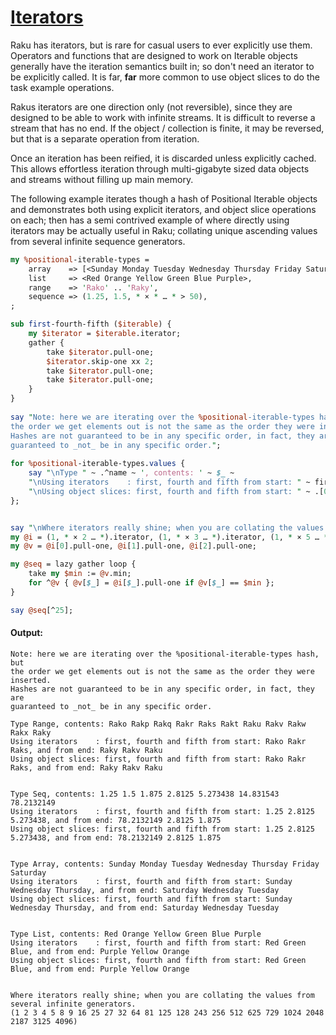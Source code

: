 [1]: https://rosettacode.org/wiki/Iterators

# [Iterators][1]

Raku has iterators, but is rare for casual users to ever explicitly use them. Operators and functions that are designed to work on Iterable objects generally have the iteration semantics built in; so don't need an iterator to be explicitly called. It is far, **far** more common to use object slices to do the task example operations.



Rakus iterators are one direction only (not reversible), since they are designed to be able to work with infinite streams. It is difficult to reverse a stream that has no end. If the object / collection is finite, it may be reversed, but that is a separate operation from iteration.



Once an iteration has been reified, it is discarded unless explicitly cached. This allows effortless iteration through multi-gigabyte sized data objects and streams without filling up main memory.



The following example iterates though a hash of Positional Iterable objects and demonstrates both using explicit iterators, and object slice operations on each; then has a semi contrived example of where directly using iterators may be actually useful in Raku; collating unique ascending values from several infinite sequence generators.

```perl
my %positional-iterable-types =
    array    => [<Sunday Monday Tuesday Wednesday Thursday Friday Saturday>],
    list     => <Red Orange Yellow Green Blue Purple>,
    range    => 'Rako' .. 'Raky',
    sequence => (1.25, 1.5, * × * … * > 50),
;

sub first-fourth-fifth ($iterable) {
    my $iterator = $iterable.iterator;
    gather {
        take $iterator.pull-one;
        $iterator.skip-one xx 2;
        take $iterator.pull-one;
        take $iterator.pull-one;
    }
}
 
say "Note: here we are iterating over the %positional-iterable-types hash, but
the order we get elements out is not the same as the order they were inserted.
Hashes are not guaranteed to be in any specific order, in fact, they are
guaranteed to _not_ be in any specific order.";
 
for %positional-iterable-types.values {
    say "\nType " ~ .^name ~ ', contents: ' ~ $_ ~
    "\nUsing iterators    : first, fourth and fifth from start: " ~ first-fourth-fifth($_) ~ ', and from end: ' ~ first-fourth-fifth(.reverse) ~
    "\nUsing object slices: first, fourth and fifth from start: " ~ .[0, 3, 4] ~ ', and from end: ' ~ .[*-1, *-4, *-5] ~ "\n";
};


say "\nWhere iterators really shine; when you are collating the values from several infinite generators.";
my @i = (1, * × 2 … *).iterator, (1, * × 3 … *).iterator, (1, * × 5 … *).iterator;
my @v = @i[0].pull-one, @i[1].pull-one, @i[2].pull-one;

my @seq = lazy gather loop {
    take my $min := @v.min;
    for ^@v { @v[$_] = @i[$_].pull-one if @v[$_] == $min };
}

say @seq[^25];
```

#### Output:
```
Note: here we are iterating over the %positional-iterable-types hash, but
the order we get elements out is not the same as the order they were inserted.
Hashes are not guaranteed to be in any specific order, in fact, they are
guaranteed to _not_ be in any specific order.

Type Range, contents: Rako Rakp Rakq Rakr Raks Rakt Raku Rakv Rakw Rakx Raky
Using iterators    : first, fourth and fifth from start: Rako Rakr Raks, and from end: Raky Rakv Raku
Using object slices: first, fourth and fifth from start: Rako Rakr Raks, and from end: Raky Rakv Raku


Type Seq, contents: 1.25 1.5 1.875 2.8125 5.273438 14.831543 78.2132149
Using iterators    : first, fourth and fifth from start: 1.25 2.8125 5.273438, and from end: 78.2132149 2.8125 1.875
Using object slices: first, fourth and fifth from start: 1.25 2.8125 5.273438, and from end: 78.2132149 2.8125 1.875


Type Array, contents: Sunday Monday Tuesday Wednesday Thursday Friday Saturday
Using iterators    : first, fourth and fifth from start: Sunday Wednesday Thursday, and from end: Saturday Wednesday Tuesday
Using object slices: first, fourth and fifth from start: Sunday Wednesday Thursday, and from end: Saturday Wednesday Tuesday


Type List, contents: Red Orange Yellow Green Blue Purple
Using iterators    : first, fourth and fifth from start: Red Green Blue, and from end: Purple Yellow Orange
Using object slices: first, fourth and fifth from start: Red Green Blue, and from end: Purple Yellow Orange


Where iterators really shine; when you are collating the values from several infinite generators.
(1 2 3 4 5 8 9 16 25 27 32 64 81 125 128 243 256 512 625 729 1024 2048 2187 3125 4096)
```

